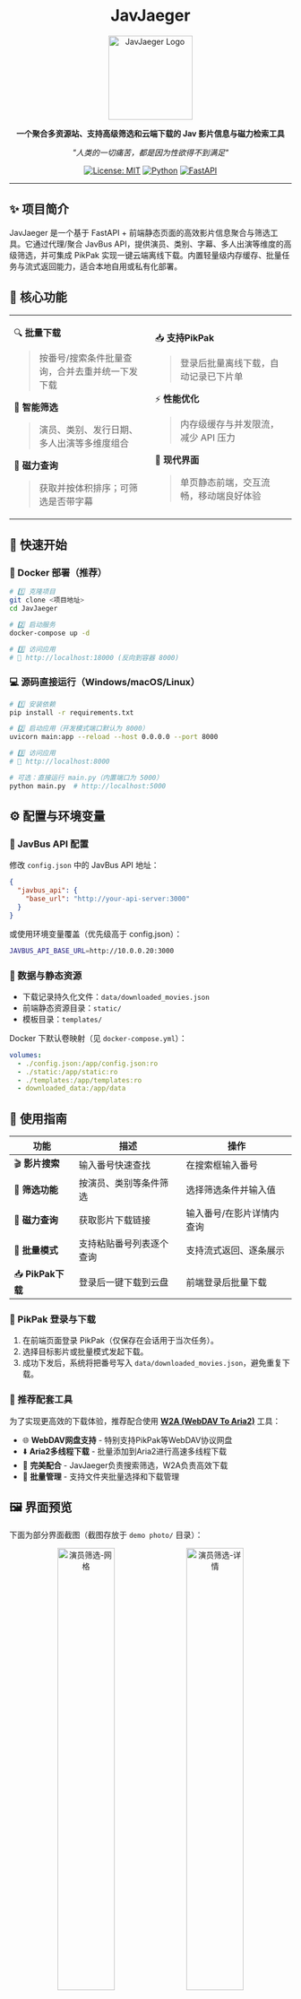 <div align="center">

# JavJaeger

<img src="static/logo.jpg" alt="JavJaeger Logo" width="150" height="150">

**一个聚合多资源站、支持高级筛选和云端下载的 Jav 影片信息与磁力检索工具**

*"人类的一切痛苦，都是因为性欲得不到满足"*

[![License: MIT](https://img.shields.io/badge/License-MIT-yellow.svg)](https://opensource.org/licenses/MIT)
[![Python](https://img.shields.io/badge/Python-3.11+-blue.svg)](https://www.python.org/)
[![FastAPI](https://img.shields.io/badge/FastAPI-0.95%2B-green.svg)](https://fastapi.tiangolo.com/)

</div>

---

## ✨ 项目简介

JavJaeger 是一个基于 FastAPI + 前端静态页面的高效影片信息聚合与筛选工具。它通过代理/聚合 JavBus API，提供演员、类别、字幕、多人出演等维度的高级筛选，并可集成 PikPak 实现一键云端离线下载。内置轻量级内存缓存、批量任务与流式返回能力，适合本地自用或私有化部署。

## 🔑 核心功能

<table>
<tr>
<td width="50%">

🔍 **批量下载**
> 按番号/搜索条件批量查询，合并去重并统一下发下载

🎯 **智能筛选** 
> 演员、类别、发行日期、多人出演等多维度组合

🧲 **磁力查询**
> 获取并按体积排序；可筛选是否带字幕

</td>
<td width="50%">

📥 **支持PikPak**
> 登录后批量离线下载，自动记录已下片单

⚡ **性能优化**
> 内存级缓存与并发限流，减少 API 压力

🎨 **现代界面**
> 单页静态前端，交互流畅，移动端良好体验

</td>
</tr>
</table>

## 🚀 快速开始

### 🐳 Docker 部署（推荐）

```bash
# 1️⃣ 克隆项目
git clone <项目地址>
cd JavJaeger

# 2️⃣ 启动服务
docker-compose up -d

# 3️⃣ 访问应用
# 🔗 http://localhost:18000 (反向到容器 8000)
```

### 💻 源码直接运行（Windows/macOS/Linux）

```bash
# 1️⃣ 安装依赖
pip install -r requirements.txt

# 2️⃣ 启动应用（开发模式端口默认为 8000）
uvicorn main:app --reload --host 0.0.0.0 --port 8000

# 3️⃣ 访问应用
# 🔗 http://localhost:8000

# 可选：直接运行 main.py（内置端口为 5000）
python main.py  # http://localhost:5000
```

## ⚙️ 配置与环境变量

### 📡 JavBus API 配置

修改 `config.json` 中的 JavBus API 地址：

```json
{
  "javbus_api": {
    "base_url": "http://your-api-server:3000"
  }
}
```

或使用环境变量覆盖（优先级高于 config.json）：

```bash
JAVBUS_API_BASE_URL=http://10.0.0.20:3000
```

### 📁 数据与静态资源
- 下载记录持久化文件：`data/downloaded_movies.json`
- 前端静态资源目录：`static/`
- 模板目录：`templates/`

Docker 下默认卷映射（见 `docker-compose.yml`）：

```yaml
volumes:
  - ./config.json:/app/config.json:ro
  - ./static:/app/static:ro
  - ./templates:/app/templates:ro
  - downloaded_data:/app/data
```

## 📖 使用指南

| 功能 | 描述 | 操作 |
|------|------|------|
| 🎬 **影片搜索** | 输入番号快速查找 | 在搜索框输入番号 |
| 🎯 **筛选功能** | 按演员、类别等条件筛选 | 选择筛选条件并输入值 |
| 🧲 **磁力查询** | 获取影片下载链接 | 输入番号/在影片详情内查询 |
| 🧾 **批量模式** | 支持粘贴番号列表逐个查询 | 支持流式返回、逐条展示 |
| 📥 **PikPak下载** | 登录后一键下载到云盘 | 前端登录后批量下载 |

### 🔐 PikPak 登录与下载
1. 在前端页面登录 PikPak（仅保存在会话用于当次任务）。
2. 选择目标影片或批量模式发起下载。
3. 成功下发后，系统将把番号写入 `data/downloaded_movies.json`，避免重复下载。

### 🚀 推荐配套工具

为了实现更高效的下载体验，推荐配合使用 [**W2A (WebDAV To Aria2)**](https://github.com/cnlutong/W2A) 工具：

- 🌐 **WebDAV网盘支持** - 特别支持PikPak等WebDAV协议网盘
- ⬇️ **Aria2多线程下载** - 批量添加到Aria2进行高速多线程下载  
- 🎯 **完美配合** - JavJaeger负责搜索筛选，W2A负责高效下载
- 📁 **批量管理** - 支持文件夹批量选择和下载管理

## 🖼️ 界面预览

下面为部分界面截图（截图存放于 `demo photo/` 目录）：

<div align="center">

<img src="demo photo/演员刷选0.png" alt="演员筛选-网格" width="45%" />
<img src="demo photo/演员刷选1.png" alt="演员筛选-详情" width="45%" />

<img src="demo photo/演员刷选2.png" alt="演员筛选-多条件" width="45%" />
<img src="demo photo/类别筛选0.png" alt="类别筛选" width="45%" />

<img src="demo photo/排行榜获取影片0.png" alt="排行榜获取影片" width="90%" />

</div>

## 🧩 API 速览

后端提供了若干 HTTP API，前端已封装常用路径：

```text
GET  /                      # 前端主页
GET  /api/system/info       # 系统与版本信息
GET  /api/movies            # 影片列表（分页），支持多条件筛选（支持 actorCountFilter）
GET  /api/movies/all        # 聚合所有页结果（含限流与最大页数保护）
GET  /api/movies/{id}       # 单片详情
GET  /api/magnets/{id}      # 磁力列表（支持 hasSubtitle=true/false；source=javbus|cilisousuo）
POST /api/movies/batch      # 批量获取详情+最佳磁力（JSON 列表）
POST /api/movies/batch-stream    # 批量流式获取（SSE 风格 text/plain）
POST /api/movies/recognize       # 从 HTML 解析影片并可选自动下载
POST /api/movies/download-by-codes   # 传入番号字符串，自动查找并下发下载

POST /api/pikpak/login      # PikPak 登录
POST /api/pikpak/download   # PikPak 批量离线下载

GET  /api/downloaded-movies             # 已下载番号列表
GET  /api/downloaded-movies/{movie_id}  # 检查是否已下载
```

参数说明要点：
- `actorCountFilter`：'1' | '2' | '3' | '<=2' | '<=3' | '>=3' | '>=4'
- `hasSubtitle`：'true' | 'false'
- `source`：'javbus'（默认）| 'cilisousuo'

## 🛠️ 技术栈

<div align="center">

| 类别 | 技术 |
|------|------|
| **后端** | FastAPI + Python |
| **前端** | HTML/CSS/JavaScript |
| **部署** | Docker + Nginx |
| **API** | JavBus API |
| **下载** | PikPak API |

</div>

## 🧱 目录结构（节选）

```text
JavJaeger/
├─ main.py                  # FastAPI 入口（含缓存、路由、PikPak集成）
├─ static/                  # 前端静态资源（app.js / app_optimized.js / 样式 / 头像）
├─ templates/
│  └─ index.html            # 首页模板
├─ data/
│  └─ downloaded_movies.json# 已下载记录
├─ config.json              # API 配置（可被环境变量覆盖）
├─ docker-compose.yml       # 一键部署
├─ Dockerfile               # 最小化镜像，多阶段构建
└─ cilisousuo_cli.py        # 备用磁力源（cilisousuo）
```

## 🧪 开发与调试

- 开启热重载：`uvicorn main:app --reload`（默认 8000 端口）
- 本地修改静态文件与模板可即时生效（源码运行时）。
- 日志等级已设为 INFO，可在 `main.py` 中调整。

## 📦 生产部署建议

- 推荐 Docker 方式，容器内使用 `uvicorn` 以单进程运行，前置 Nginx 静态与反向代理（仓库含 `nginx.conf` 可参考自配）。
- 设置 `JAVBUS_API_BASE_URL` 为内网可达地址，减少跨网延迟。
- 挂载 `data/` 目录至持久卷以保存下载记录。

## ❓ 常见问题

<details>
<summary><strong>Q: 端口被占用怎么办？</strong></summary>

A: 修改 `docker-compose.yml` 中的端口映射：
```yaml
ports:
  - "18000:8000" 
```
</details>

<details>
<summary><strong>Q: API 连接失败？</strong></summary>

A: 检查 `config.json` 中的 API 地址是否正确，确保 JavBus API 服务正常运行
</details>

<details>
<summary><strong>Q: 如何查看日志？</strong></summary>

A: 使用以下命令查看日志：
```bash
docker-compose logs -f javjaeger
```
</details>

<details>
<summary><strong>Q: 为什么我看不到字幕筛选结果？</strong></summary>

A: 字幕筛选在磁力级别实现（`/api/magnets/{id}`），影片列表级别不会体现；若磁力源不提供字幕字段，可能无法筛选（如 `cilisousuo`）。
</details>

<details>
<summary><strong>Q: 批量模式为什么看起来“卡住”？</strong></summary>

A: 批量接口默认串并结合并发（含限流与分页抓取），时间与条目数和上游响应有关。建议使用流式接口 `/api/movies/batch-stream` 获取实时进度。
</details>

## 📄 许可证

本项目采用 [MIT License](LICENSE) 开源协议

---

<div align="center">

⚠️ **免责声明**

本项目仅供学习研究使用，请遵守相关法律法规
**如果这个项目对你有帮助，请给个 ⭐ Star！**

</div>